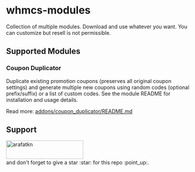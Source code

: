 # whmcs-modules
Collection of multiple modules. Download and use whatever you want. You can customize but resell is not permissible.

## Supported Modules
### Coupon Duplicator
Duplicate existing promotion coupons (preserves all original coupon settings) and generate multiple new coupons using random codes (optional prefix/suffix) or a list of custom codes. See the module README for installation and usage details.

  Read more: [addons/coupon_duplicator/README.md](addons/coupon_duplicator/README.md)

## Support
<p><a href="https://www.buymeacoffee.com/arafatkn" target="_blank"> <img align="left" src="https://cdn.buymeacoffee.com/buttons/v2/default-yellow.png" height="50" width="210" alt="arafatkn" /></a></p>
<br/><br/><br/>
and don't forget to give a star :star: for this repo :point_up:.
